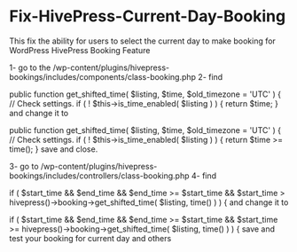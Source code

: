 # Fix-HivePress-Current-Day-Booking
This fix the ability for users to select the current day to make booking for WordPress HivePress Booking Feature

1- go to the /wp-content/plugins/hivepress-bookings/includes/components/class-booking.php
2- find

public function get_shifted_time( $listing, $time, $old_timezone = 'UTC' ) {
		// Check settings.
		if ( ! $this->is_time_enabled( $listing ) ) {
			return $time;
		}
and change it to

public function get_shifted_time( $listing, $time, $old_timezone = 'UTC' ) {
		// Check settings.
		if ( ! $this->is_time_enabled( $listing ) ) {
			return $time >= time();
		}
save and close.

3- go to /wp-content/plugins/hivepress-bookings/includes/controllers/class-booking.php
4- find

if ( $start_time && $end_time && $end_time >= $start_time && $start_time > hivepress()->booking->get_shifted_time( $listing, time() ) ) {
and change it to

if ( $start_time && $end_time && $end_time >= $start_time && $start_time >= hivepress()->booking->get_shifted_time( $listing, time() ) ) {
save and test your booking for current day and others
